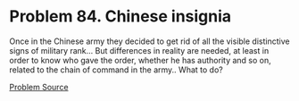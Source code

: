 # Problem 84. Chinese insignia

Once in the Chinese army they decided to get rid of all the visible distinctive signs of military rank... But differences in reality are needed, at least in order to know who gave the order, whether he has authority and so on, related to the chain of command in the army.. What to do?

[Problem Source](https://www.trizland.ru/tasks/5060/)